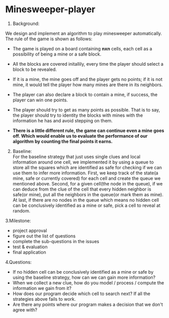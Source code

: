 # Minesweeper-player

1. Background:  

We design and implement an algorithm to play minesweeper automatically. The rule of the game is shown as follows:  

- The game is played on a board containing **nxn** cells, each cell as a possibility of being a mine or a safe block.  

-  All the blocks are covered initallily, every time the player should select a block to be revealed.  
 
- If it is a mine, the mine goes off and the player gets no points; if it is not mine, it would tell the player how many mines are there in its neighbors.  

- The player can also declare a block to contain a mine, if success, the player can win one points.  
 
- The player should try to get as many points as possible. That is to say, the player should try to identity the blocks with mines with the information he has and avoid stepping on them.  

- **There is a little different rule, the game can continue even a mine goes off. Which would enable us to evaluate the performance of our algorithm by counting the final points it earns.** 
 
2. Baseline:  
For the baseline strategy that just uses single clues and local information around one cell, we implemented it by using a queue to store all the squares which are identified as safe for checking if we can use them to infer more information. First, we keep track of the state(a mine, safe or currently covered) for each cell and create the queue we mentioned above. Second, for a given cell(the node in the queue), if we can deduce from the clue of the cell that every hidden neighbor is safe(or mine), put all the neighbors in the queue(or mark them as mine). At last, if there are no nodes in the queue which means no hidden cell can be conclusively identified as a mine or safe, pick a cell to reveal at random.

3.Milestone:
- project approval
- figure out the list of questions
- complete the sub-questions in the issues
- test & evaluation
- final application
 
4.Questions:
- If no hidden cell can be conclusively identified as a mine or safe by using the baseline strategy, how can we can  gain more information?
- When we collect a new clue, how do you model / process / compute the information we gain from it? 
- How does our program decide which cell to search next? If all the strategies above fails to work.
- Are there any points where our program makes a decision that we don't agree with?
 

